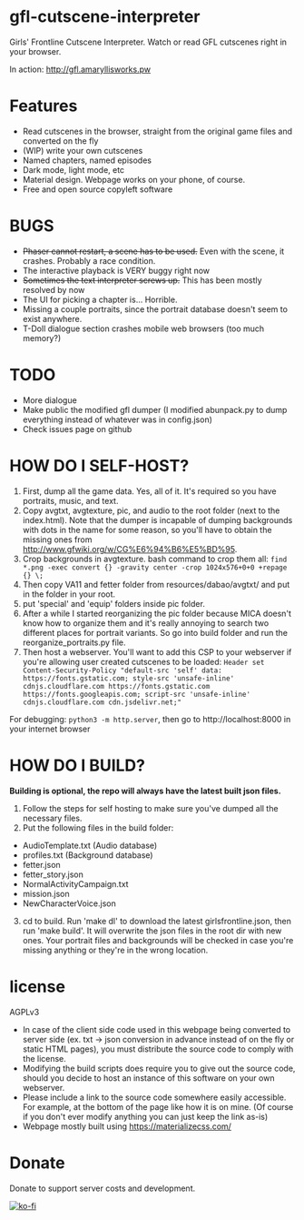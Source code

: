 # gfl-cutscene-interpreter
Girls' Frontline Cutscene Interpreter. Watch or read GFL cutscenes right in your browser.

In action: http://gfl.amaryllisworks.pw

# Features
- Read cutscenes in the browser, straight from the original game files and converted on the fly
- (WIP) write your own cutscenes
- Named chapters, named episodes
- Dark mode, light mode, etc
- Material design. Webpage works on your phone, of course.
- Free and open source copyleft software


# BUGS
- ~~Phaser cannot restart, a scene has to be used.~~ Even with the scene, it crashes. Probably a race condition.
- The interactive playback is VERY buggy right now
- ~~Sometimes the text interpreter screws up.~~ This has been mostly resolved by now
- The UI for picking a chapter is... Horrible.
- Missing a couple portraits, since the portrait database doesn't seem to exist anywhere.
- T-Doll dialogue section crashes mobile web browsers (too much memory?)

# TODO
- More dialogue
- Make public the modified gfl dumper (I modified abunpack.py to dump everything instead of whatever was in config.json)
- Check issues page on github

# HOW DO I SELF-HOST?
1. First, dump all the game data. Yes, all of it. It's required so you have portraits, music, and text.
2. Copy avgtxt, avgtexture, pic, and audio to the root folder (next to the index.html). Note that the dumper is incapable of dumping backgrounds with dots in the name for some reason, so you'll have to obtain the missing ones from http://www.gfwiki.org/w/CG%E6%94%B6%E5%BD%95.
3. Crop backgrounds in avgtexture. bash command to crop them all: `find *.png -exec convert {} -gravity center -crop 1024x576+0+0 +repage {} \;`
3. Then copy VA11 and fetter folder from resources/dabao/avgtxt/ and put in the folder in your root.
4. put 'special' and 'equip' folders inside pic folder.
5. After a while I started reorganizing the pic folder because MICA doesn't know how to organize them and it's really annoying to search two different places for portrait variants. So go into build folder and run the reorganize_portraits.py file.
6. Then host a webserver. You'll want to add this CSP to your webserver if you're allowing user created cutscenes to be loaded: `Header set Content-Security-Policy "default-src 'self' data: https://fonts.gstatic.com; style-src 'unsafe-inline' cdnjs.cloudflare.com https://fonts.gstatic.com https://fonts.googleapis.com; script-src 'unsafe-inline' cdnjs.cloudflare.com cdn.jsdelivr.net;"`

For debugging: `python3 -m http.server`, then go to http://localhost:8000 in your internet browser

# HOW DO I BUILD?
**Building is optional, the repo will always have the latest built json files.**

1. Follow the steps for self hosting to make sure you've dumped all the necessary files.
2. Put the following files in the build folder:
* AudioTemplate.txt (Audio database)
* profiles.txt (Background database)
* fetter.json
* fetter_story.json
* NormalActivityCampaign.txt
* mission.json
* NewCharacterVoice.json
3. cd to build. Run 'make dl' to download the latest girlsfrontline.json, then run 'make build'. It will overwrite the json files in the root dir with new ones. Your portrait files and backgrounds will be checked in case you're missing anything or they're in the wrong location.

# license
AGPLv3
- In case of the client side code used in this webpage being converted to server side (ex. txt -> json conversion in advance instead of on the fly or static HTML pages), you must distribute the source code to comply with the license.
- Modifying the build scripts does require you to give out the source code, should you decide to host an instance of this software on your own webserver.
- Please include a link to the source code somewhere easily accessible. For example, at the bottom of the page like how it is on mine. (Of course if you don't ever modify anything you can just keep the link as-is)
- Webpage mostly built using https://materializecss.com/

# Donate

Donate to support server costs and development.

[![ko-fi](https://ko-fi.com/img/githubbutton_sm.svg)](https://ko-fi.com/D1D7Y21A)
